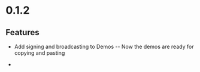 # 0.1.2

## Features

- Add signing and broadcasting to Demos -- Now the demos are ready for copying and pasting

- 

